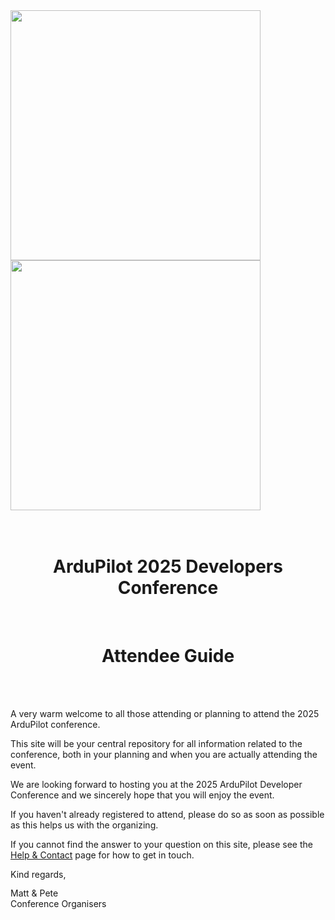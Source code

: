 
<div class=image-center>
  <img src="/images/APDC-Logo.svg" class="only-light" style="width: 400px;" >
  <img src="/images/APDC-Logo-Dark.svg" class="only-dark" style="width: 400px;">
</div>

<div style="text-align: center;">
<br><br>
<h1>ArduPilot 2025 Developers Conference</h1>
<br>
<h1>Attendee Guide</h1>
<br><br>
</div>

A very warm welcome to all those attending or planning to attend the 2025 ArduPilot conference.

This site will be your central repository for all information related to the conference, both in your planning and when you are actually attending the event.

We are looking forward to hosting you at the 2025 ArduPilot Developer Conference and we sincerely hope that you will enjoy the event.

If you haven't already registered to attend, please do so as soon as possible as this helps us with the organizing.

If you cannot find the answer to your question on this site, please see the [Help & Contact](/help_and_contact) page for how to get in touch.

Kind regards,

<div style="line-height: 1.2;">
  Matt & Pete
<br>
  Conference Organisers
</div>




